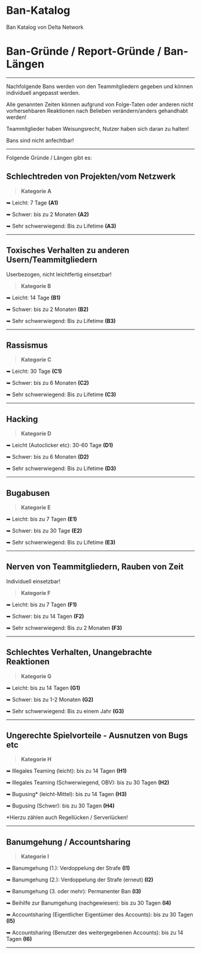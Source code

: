 # Ban-Katalog
Ban Katalog von Delta Network

# Ban-Gründe / Report-Gründe / Ban-Längen
----------------------------------------------------------

Nachfolgende Bans werden von den Teammitgliedern gegeben und können individuell angepasst werden.

Alle genannten Zeiten können aufgrund von Folge-Taten oder anderen nicht vorhersehbaren Reaktionen nach Belieben verändern/anders gehandhabt werden!

Teammitglieder haben Weisungsrecht, Nutzer haben sich daran zu halten!

Bans sind nicht anfechtbar!

----------------------------------------------------------

Folgende Gründe / Längen gibt es:

## Schlechtreden von Projekten/vom Netzwerk
> **Kategorie A**

➥ Leicht: 7 Tage **(A1)**

➥ Schwer: bis zu 2 Monaten **(A2)**

➥ Sehr schwerwiegend: Bis zu Lifetime **(A3)**

----------------------------------------------------------

## Toxisches Verhalten zu anderen Usern/Teammitgliedern
Userbezogen, nicht leichtfertig einsetzbar!

> **Kategorie B**

➥ Leicht: 14 Tage **(B1)**

➥ Schwer: bis zu 2 Monaten **(B2)**

➥ Sehr schwerwiegend: Bis zu Lifetime **(B3)**

----------------------------------------------------------

## Rassismus
> **Kategorie C**

➥ Leicht: 30 Tage **(C1)**

➥ Schwer: bis zu 6 Monaten **(C2)**

➥ Sehr schwerwiegend: Bis zu Lifetime **(C3)**

----------------------------------------------------------

## Hacking
> **Kategorie D**

➥ Leicht (Autoclicker etc): 30-60 Tage **(D1)**

➥ Schwer: bis zu 6 Monaten **(D2)**

➥ Sehr schwerwiegend: Bis zu Lifetime **(D3)**

----------------------------------------------------------

## Bugabusen
> **Kategorie E**

➥ Leicht: bis zu 7 Tagen **(E1)**

➥ Schwer: bis zu 30 Tage **(E2)**

➥ Sehr schwerwiegend: Bis zu Lifetime **(E3)**

----------------------------------------------------------

## Nerven von Teammitgliedern, Rauben von Zeit
Individuell einsetzbar!

> **Kategorie F**

➥ Leicht: bis zu 7 Tagen **(F1)**

➥ Schwer: bis zu 14 Tagen **(F2)**

➥ Sehr schwerwiegend: Bis zu 2 Monaten **(F3)**

----------------------------------------------------------

## Schlechtes Verhalten, Unangebrachte Reaktionen
> **Kategorie G**

➥ Leicht: bis zu 14 Tagen 	**(G1)**

➥ Schwer: bis zu 1-2 Monaten 	**(G2)**

➥ Sehr schwerwiegend: Bis zu einem Jahr 	**(G3)**

----------------------------------------------------------

## Ungerechte Spielvorteile - Ausnutzen von Bugs etc
> **Kategorie H**

➥ Illegales Teaming (leicht): bis zu 14 Tagen 	**(H1)**

➥ Illegales Teaming (Schwerwiegend, OBV): bis zu 30 Tagen 	**(H2)**

➥ Bugusing* (leicht-Mittel): bis zu 14 Tagen 	**(H3)**

➥ Bugusing (Schwer): bis zu 30 Tagen 	**(H4)**

*Hierzu zählen auch Regellücken / Serverlücken!

----------------------------------------------------------

## Banumgehung / Accountsharing
> **Kategorie I**

➥ Banumgehung (1.): Verdoppelung der Strafe 	**(I1)**

➥ Banumgehung (2.): Verdoppelung der Strafe (erneut) 	**(I2)**

➥ Banumgehung (3. oder mehr): Permanenter Ban 	**(I3)**

➥ Beihilfe zur Banumgehung (nachgewiesen): bis zu 30 Tagen 	**(I4)**

➥ Accountsharing (Eigentlicher Eigentümer des Accounts): bis zu 30 Tagen **(I5)**

➥ Accountsharing (Benutzer des weitergegebenen Accounts): bis zu 14 Tagen **(I6)**

----------------------------------------------------------



